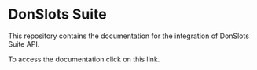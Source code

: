 # DonSlots Suite

This repository contains the documentation for the integration of DonSlots Suite API.

To access the documentation click on this link.
